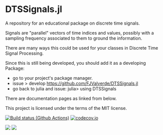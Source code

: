 # DTSSignals.jl

A repository for an educational package  on discrete time signals.

Signals are "parallel" vectors of time indices and values, possibly with a sampling frequency associated to them to ground the information. 

There are many ways this could be used for your classes in Discrete Time Signal Processing. 

Since this is still being developed, you should add it as a developing Package:
- go to your project's package manager.
- issue > develop https://github.com/FJValverde/DTSSignals.jl
- go back to julia and issue: julia> using DTSSignals

There are documentation pages as linked from below. 

This project is licensed under the terms of the MIT license.

[![Build status (Github Actions)](https://github.com/sylvaticus/MyAwesomePackage.jl/workflows/CI/badge.svg)](https://github.com/FJValverde/DTSSignals.jl/actions)
[![codecov.io](http://codecov.io/github/sylvaticus/MyAwesomePackage.jl/coverage.svg?branch=main)](http://codecov.io/github/FJValverde/DTSSignals.jl?branch=main)

[![](https://img.shields.io/badge/docs-stable-blue.svg)](https://FJValverde.github.io/DTSSignals.jl/stable)
[![](https://img.shields.io/badge/docs-dev-blue.svg)](https://FJValverde.github.io/DTSSignals.jl/dev)
